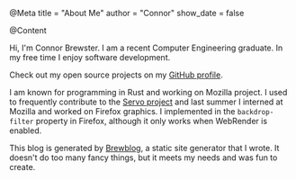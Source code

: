 @Meta
title = "About Me"
author = "Connor"
show_date = false

@Content

Hi, I'm Connor Brewster. I am a recent Computer Engineering graduate. In my free time I enjoy software development.

Check out my open source projects on my [GitHub profile](https://github.com/cbrewster).

I am known for programming in Rust and working on Mozilla project. I used to frequently contribute to the [Servo project](https://servo.org) and last summer I interned at Mozilla and worked on Firefox graphics. I implemented in the `backdrop-filter` property in Firefox, although it only works when WebRender is enabled.

This blog is generated by [Brewblog](https://github.com/cbrewster/brewblog), a static site generator that I wrote. It doesn't do too many fancy things, but it meets my needs and was fun to create.
